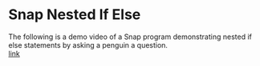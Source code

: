 # Snap Nested If Else
The following is a demo video of a Snap program demonstrating nested if else statements by asking a penguin a question. \
[link](https://www.youtube.com/watch?v=g1WaunKQ5IE)
